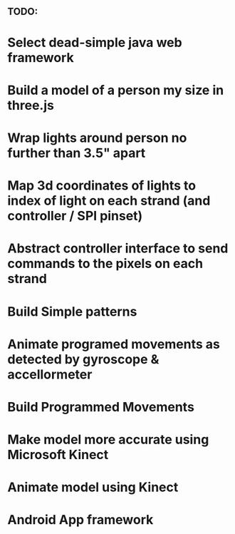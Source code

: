 TODO:
-----

# Select dead-simple java web framework
# Build a model of a person my size in three.js
# Wrap lights around person no further than 3.5" apart
# Map 3d coordinates of lights to index of light on each strand (and controller / SPI pinset)
# Abstract controller interface to send commands to the pixels on each strand
# Build Simple patterns
# Animate programed movements as detected by gyroscope & accellormeter
# Build Programmed Movements
# Make model more accurate using Microsoft Kinect
# Animate model using Kinect
# Android App framework
